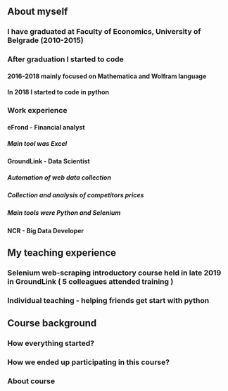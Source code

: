 

## About myself

### I have graduated at Faculty of Economics, University of Belgrade (2010-2015)

### After graduation I started to code

#### 2016-2018 mainly focused on Mathematica and Wolfram language

#### In 2018 I started to code in python

### Work experience

#### eFrond - Financial analyst 

##### Main tool was Excel

#### GroundLink - Data Scientist

##### Automation of web data collection

##### Collection and analysis of competitors prices

##### Main tools were Python and Selenium

#### NCR - Big Data Developer

## My teaching experience

### Selenium web-scraping introductory course held in late 2019 in GroundLink ( 5 colleagues attended training )

### Individual teaching - helping friends get start with python

## Course background

### How everything started?

### How we ended up participating in this course?

### About course





